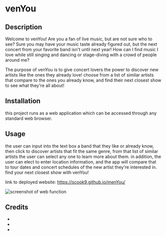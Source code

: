 # venYou
## Description
Welcome to venYou! Are you a fan of live music, but are not sure who to see? Sure you may have your music taste already figured out, but the next concert from your favorite band isn't until next year! How can I find music I love while still singing and dancing or stage-diving with a crowd of people around me?

The purpose of venYou is to give concert lovers the power to discover new artists like the ones they already love! choose from a list of similar artists that compare to the ones you already know, and find their next closest show to see what they're all about!


## Installation

this project runs as a web application which can be accessed through any standard web browser.

## Usage
 the user can input into the text box a band that they like or already know, then click to discover artists that fit the same genre, from that list of similar artists the user can select any one to learn more about them. in addition, the user can elect to enter location information, and the app will compare that to tour dates and concert schedules of the new artist they're interested in. find your next closest show with venYou!


link to deployed website: https://scook9.github.io/menYou/

![screenshot of web function](./assets)

## Credits

 - 
 - 
 - 
